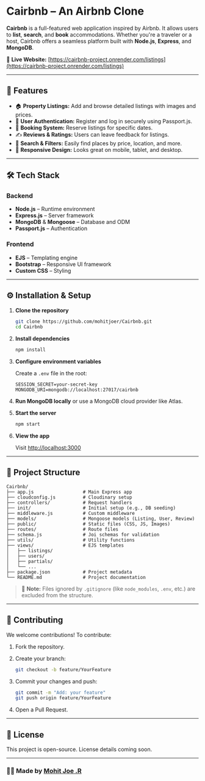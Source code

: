 # Cairbnb – An Airbnb Clone

**Cairbnb** is a full-featured web application inspired by Airbnb. It allows users to **list**, **search**, and **book** accommodations. Whether you're a traveler or a host, Cairbnb offers a seamless platform built with **Node.js**, **Express**, and **MongoDB**.

🔗 **Live Website:** [https://cairbnb-project.onrender.com/listings](https://cairbnb-project.onrender.com/listings)

---

## 🚀 Features

- 🏠 **Property Listings:** Add and browse detailed listings with images and prices.
- 👤 **User Authentication:** Register and log in securely using Passport.js.
- 📅 **Booking System:** Reserve listings for specific dates.
- ✍️ **Reviews & Ratings:** Users can leave feedback for listings.
- 🔎 **Search & Filters:** Easily find places by price, location, and more.
- 📱 **Responsive Design:** Looks great on mobile, tablet, and desktop.

---

## 🛠 Tech Stack

### Backend
- **Node.js** – Runtime environment
- **Express.js** – Server framework
- **MongoDB** & **Mongoose** – Database and ODM
- **Passport.js** – Authentication

### Frontend
- **EJS** – Templating engine
- **Bootstrap** – Responsive UI framework
- **Custom CSS** – Styling

---

## ⚙️ Installation & Setup

1. **Clone the repository**

   ```bash
   git clone https://github.com/mohitjoer/Cairbnb.git
   cd Cairbnb
   ```

2. **Install dependencies**

   ```bash
   npm install
   ```

3. **Configure environment variables**

   Create a `.env` file in the root:

   ```env
   SESSION_SECRET=your-secret-key
   MONGODB_URI=mongodb://localhost:27017/cairbnb
   ```

4. **Run MongoDB locally** or use a MongoDB cloud provider like Atlas.

5. **Start the server**

   ```bash
   npm start
   ```

6. **View the app**

   Visit [http://localhost:3000](http://localhost:3000)

---

## 📁 Project Structure

```
Cairbnb/
├── app.js                  # Main Express app
├── cloudconfig.js          # Cloudinary setup
├── controllers/            # Request handlers
├── init/                   # Initial setup (e.g., DB seeding)
├── middleware.js           # Custom middleware
├── models/                 # Mongoose models (Listing, User, Review)
├── public/                 # Static files (CSS, JS, Images)
├── routes/                 # Route files
├── schema.js               # Joi schemas for validation
├── utils/                  # Utility functions
├── views/                  # EJS templates
│   ├── listings/
│   ├── users/
│   ├── partials/
│   └── ...
├── package.json            # Project metadata
└── README.md               # Project documentation
```

> 🛑 **Note:** Files ignored by `.gitignore` (like `node_modules`, `.env`, etc.) are excluded from the structure.

---

## 🤝 Contributing

We welcome contributions! To contribute:

1. Fork the repository.
2. Create your branch:

   ```bash
   git checkout -b feature/YourFeature
   ```

3. Commit your changes and push:

   ```bash
   git commit -m "Add: your feature"
   git push origin feature/YourFeature
   ```

4. Open a Pull Request.

---

## 📄 License

This project is open-source. License details coming soon.

---

### 👨‍💻 Made by [Mohit Joe .R](https://github.com/mohitjoer)
